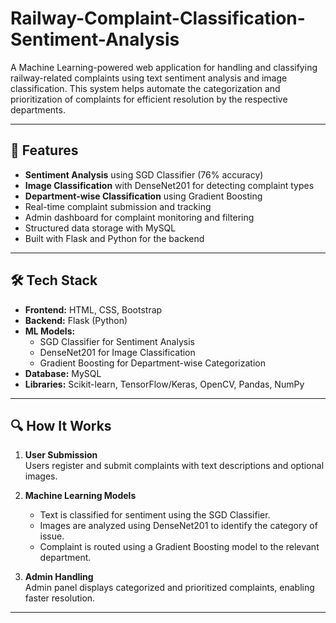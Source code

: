 # Railway-Complaint-Classification-Sentiment-Analysis

A Machine Learning-powered web application for handling and classifying railway-related complaints using text sentiment analysis and image classification. This system helps automate the categorization and prioritization of complaints for efficient resolution by the respective departments.

---

## 🚀 Features

- **Sentiment Analysis** using SGD Classifier (76% accuracy)
- **Image Classification** with DenseNet201 for detecting complaint types
- **Department-wise Classification** using Gradient Boosting
- Real-time complaint submission and tracking
- Admin dashboard for complaint monitoring and filtering
- Structured data storage with MySQL
- Built with Flask and Python for the backend

---

## 🛠 Tech Stack

- **Frontend:** HTML, CSS, Bootstrap
- **Backend:** Flask (Python)
- **ML Models:**
  - SGD Classifier for Sentiment Analysis
  - DenseNet201 for Image Classification
  - Gradient Boosting for Department-wise Categorization
- **Database:** MySQL
- **Libraries:** Scikit-learn, TensorFlow/Keras, OpenCV, Pandas, NumPy

---

## 🔍 How It Works

1. **User Submission**  
   Users register and submit complaints with text descriptions and optional images.

2. **Machine Learning Models**  
   - Text is classified for sentiment using the SGD Classifier.  
   - Images are analyzed using DenseNet201 to identify the category of issue.  
   - Complaint is routed using a Gradient Boosting model to the relevant department.

3. **Admin Handling**  
   Admin panel displays categorized and prioritized complaints, enabling faster resolution.

---
